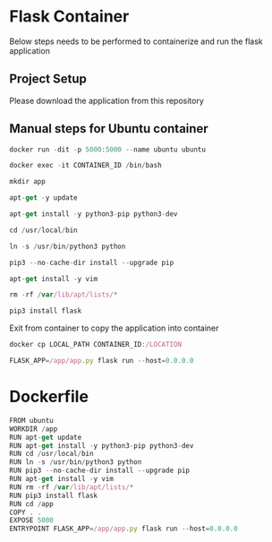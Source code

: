 
# Flask Container

Below steps needs to be performed to containerize and run the flask application


## Project Setup

Please download the application from this repository



## Manual steps for Ubuntu container

```javascript
docker run -dit -p 5000:5000 --name ubuntu ubuntu
```
```javascript
docker exec -it CONTAINER_ID /bin/bash
```
```javascript
mkdir app
```

```javascript
apt-get -y update
```
```javascript
apt-get install -y python3-pip python3-dev
```
```javascript
cd /usr/local/bin
```
```javascript
ln -s /usr/bin/python3 python
```
```javascript
pip3 --no-cache-dir install --upgrade pip
```
```javascript
apt-get install -y vim
```
```javascript
rm -rf /var/lib/apt/lists/*
```
```javascript
pip3 install flask
```
Exit from container to copy the application into container
```javascript
docker cp LOCAL_PATH CONTAINER_ID:/LOCATION
```
```javascript
FLASK_APP=/app/app.py flask run --host=0.0.0.0
```

# Dockerfile

```javascript
FROM ubuntu
WORKDIR /app
RUN apt-get update
RUN apt-get install -y python3-pip python3-dev
RUN cd /usr/local/bin
RUN ln -s /usr/bin/python3 python
RUN pip3 --no-cache-dir install --upgrade pip
RUN apt-get install -y vim
RUN rm -rf /var/lib/apt/lists/*
RUN pip3 install flask
RUN cd /app
COPY . .
EXPOSE 5000
ENTRYPOINT FLASK_APP=/app/app.py flask run --host=0.0.0.0
```
